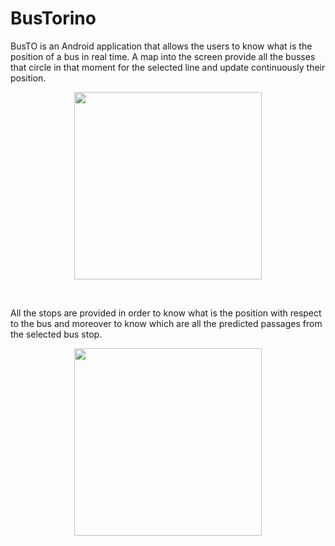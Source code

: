 # BusTorino
BusTO is an Android application that allows the users to know what is the position of a bus in real time.
A map into the screen provide all the busses that circle in that moment for the selected line and update continuously their position.
<br>

<p align="center"><img width="300px" src="https://i.ibb.co/MGpWnZh/realtime.png"  border="0"/></p>
 
 <br>
 
All the stops are provided in order to know what is the position with respect to the bus and moreover to know which are all the predicted passages from the selected bus stop.
<br>
 
 <p align="center"><img width="300px" src="https://i.ibb.co/PCZN94g/passaggi.png" border="0"/></p>
 
 <br>
 
 
